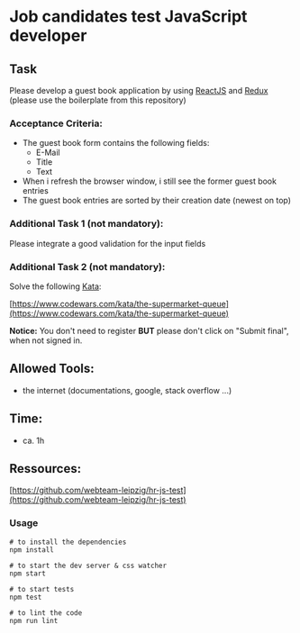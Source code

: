 # Job candidates test JavaScript developer



## Task

Please develop a guest book application by using [ReactJS](https://reactjs.org) and [Redux](https://redux.js.org/introduction) (please use the boilerplate from this repository)


### Acceptance Criteria:

* The guest book form contains the following fields:
	* E-Mail
	* Title
	* Text
* When i refresh the browser window, i still see the former guest book entries
* The guest book entries are sorted by their creation date (newest on top)


### Additional Task 1 (not mandatory):

Please integrate a good validation for the input fields


### Additional Task 2 (not mandatory):

Solve the following [Kata](https://www.codewars.com/kata/the-supermarket-queue):

[https://www.codewars.com/kata/the-supermarket-queue](https://www.codewars.com/kata/the-supermarket-queue)

**Notice:** You don't need to register **BUT** please don't click on "Submit final", when not signed in.


## Allowed Tools:

* the internet (documentations, google, stack overflow ...)


## Time:
* ca. 1h


## Ressources:
[https://github.com/webteam-leipzig/hr-js-test](https://github.com/webteam-leipzig/hr-js-test)


### Usage

```
# to install the dependencies
npm install
```

```
# to start the dev server & css watcher 
npm start
```

```
# to start tests
npm test
```

```
# to lint the code
npm run lint
```